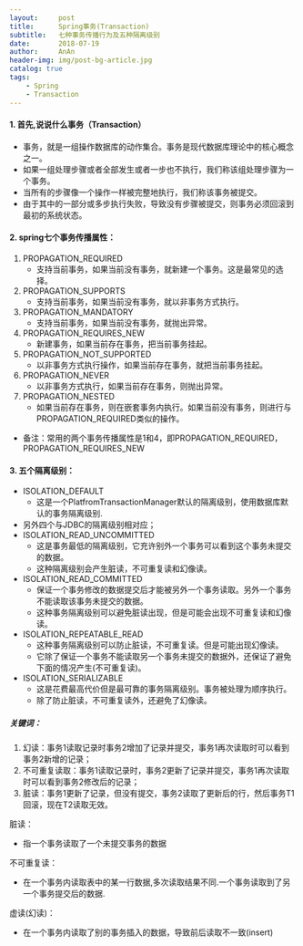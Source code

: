```yaml
---
layout:     post
title:      Spring事务(Transaction)
subtitle:   七种事务传播行为及五种隔离级别
date:       2018-07-19
author:     AnAn
header-img: img/post-bg-article.jpg
catalog: true
tags:
    - Spring
    - Transaction
---
```


#### 1. 首先,说说什么事务（Transaction）
- 事务，就是一组操作数据库的动作集合。事务是现代数据库理论中的核心概念之一。
- 如果一组处理步骤或者全部发生或者一步也不执行，我们称该组处理步骤为一个事务。
- 当所有的步骤像一个操作一样被完整地执行，我们称该事务被提交。
- 由于其中的一部分或多步执行失败，导致没有步骤被提交，则事务必须回滚到最初的系统状态。

#### 2. spring七个事务传播属性：
1. PROPAGATION_REQUIRED
    - 支持当前事务，如果当前没有事务，就新建一个事务。这是最常见的选择。
2. PROPAGATION_SUPPORTS
    - 支持当前事务，如果当前没有事务，就以非事务方式执行。
3. PROPAGATION_MANDATORY
    - 支持当前事务，如果当前没有事务，就抛出异常。
4. PROPAGATION_REQUIRES_NEW
    - 新建事务，如果当前存在事务，把当前事务挂起。
5. PROPAGATION_NOT_SUPPORTED
    - 以非事务方式执行操作，如果当前存在事务，就把当前事务挂起。
6. PROPAGATION_NEVER
    - 以非事务方式执行，如果当前存在事务，则抛出异常。
7. PROPAGATION_NESTED
    - 如果当前存在事务，则在嵌套事务内执行。如果当前没有事务，则进行与PROPAGATION_REQUIRED类似的操作。
- 备注：常用的两个事务传播属性是1和4，即PROPAGATION_REQUIRED，PROPAGATION_REQUIRES_NEW

#### 3. 五个隔离级别：
- ISOLATION_DEFAULT 
    - 这是一个PlatfromTransactionManager默认的隔离级别，使用数据库默认的事务隔离级别.
- 另外四个与JDBC的隔离级别相对应；
- ISOLATION_READ_UNCOMMITTED 
    - 这是事务最低的隔离级别，它充许别外一个事务可以看到这个事务未提交的数据。
    - 这种隔离级别会产生脏读，不可重复读和幻像读。
- ISOLATION_READ_COMMITTED 
    - 保证一个事务修改的数据提交后才能被另外一个事务读取。另外一个事务不能读取该事务未提交的数据。 
    - 这种事务隔离级别可以避免脏读出现，但是可能会出现不可重复读和幻像读。
- ISOLATION_REPEATABLE_READ 
    - 这种事务隔离级别可以防止脏读，不可重复读。但是可能出现幻像读。
    - 它除了保证一个事务不能读取另一个事务未提交的数据外，还保证了避免下面的情况产生(不可重复读)。
- ISOLATION_SERIALIZABLE 
    - 这是花费最高代价但是最可靠的事务隔离级别。事务被处理为顺序执行。 
    - 除了防止脏读，不可重复读外，还避免了幻像读。

##### 关键词： 
1. 幻读：事务1读取记录时事务2增加了记录并提交，事务1再次读取时可以看到事务2新增的记录； 
2. 不可重复读取：事务1读取记录时，事务2更新了记录并提交，事务1再次读取时可以看到事务2修改后的记录；
3. 脏读：事务1更新了记录，但没有提交，事务2读取了更新后的行，然后事务T1回滚，现在T2读取无效。

脏读：
- 指一个事务读取了一个未提交事务的数据

不可重复读：
- 在一个事务内读取表中的某一行数据,多次读取结果不同.一个事务读取到了另一个事务提交后的数据.

虚读(幻读)：
- 在一个事务内读取了别的事务插入的数据，导致前后读取不一致(insert)